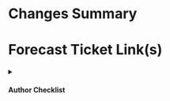# Changes Summary



# Forecast Ticket Link(s)



<details>
    <summary><h4>Author Checklist</h4></summary>

- [ ]  Non code change
- [ ]  Followed DRY (Don't repeat yourself)
- [ ]  Dependency Updates
- [ ]  Added tests
</details>
